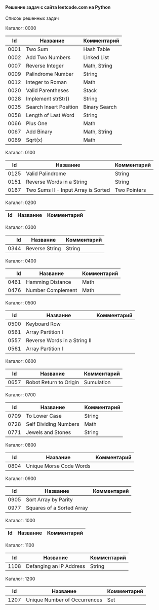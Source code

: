 #### Решение задач с сайта leetcode.com на Python

Список решенных задач


Каталог: 0000

|  Id | Название | Комментарий |
| --- | ---  | --- |
| 0001 | Two Sum | Hash Table |
| 0002 | Add Two Numbers | Linked List |
| 0007 | Reverse Integer | Math, String |
| 0009 | Palindrome Number | String |
| 0012 | Integer to Roman | Math |
| 0020 | Valid Parentheses | Stack |
| 0028 | Implement strStr() | String |
| 0035 | Search Insert Position | Binary Search |
| 0058 | Length of Last Word | String |
| 0066 | Plus One | Math |
| 0067 | Add Binary | Math, String |
| 0069 | Sqrt(x) | Math |


Каталог: 0100

|  Id | Название | Комментарий |
| ---| ---  | --- |
0125 | Valid Palindrome | String |
0151 | Reverse Words in a String | String |
0167 | Two Sums II - Input Array is Sorted | Two Pointers |


Каталог: 0200

|  Id | Название  | Комментарий |
| ---: | ---  | --- |


Каталог: 0300

|  Id | Название  | Комментарий |
| ---: | ---  | --- |
0344 | Reverse String | String |


Каталог: 0400

|  Id | Название  | Комментарий |
| ---: | ---  | --- |
0461 | Hamming Distance | Math |
0476 | Number Complement | Math |


Каталог: 0500

|  Id | Название  | Комментарий |
| --- | ---  | --- |
0500 | Keyboard Row | |
0561 | Array Partition I | |
0557 | Reverse Words in a String II | |
0561 | Array Partition I | |


Каталог: 0600

|  Id | Название  | Комментарий |
| --- | ---  | --- |
0657 | Robot Return to Origin | Sumulation |


Каталог: 0700

|  Id | Название  | Комментарий |
| --- | ---  | --- |
0709 | To Lower Case |  String |
0728 | Self Dividing Numbers | Math |
0771 | Jewels and Stones | String |


Каталог: 0800

|  Id | Название  | Комментарий |
| --- | ---  | --- |
0804 | Unique Morse Code Words | |


Каталог: 0900

|  Id | Название  | Комментарий |
| --- | ---  | --- |
0905 | Sort Array by Parity | |
0977 | Squares of a Sorted Array | |


Каталог: 1000

|  Id | Название  | Комментарий |
| --- | ---  | --- |


Каталог: 1100

|  Id | Название  | Комментарий |
| --- | ---  | --- |
1108 | Defanging an IP Address | String |


Каталог: 1200

|  Id | Название  | Комментарий |
| --- | ---  | --- |
1207| Unique Number of Occurrences | Set |


